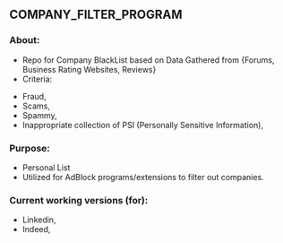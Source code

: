 ## COMPANY_FILTER_PROGRAM
### About:
- Repo for Company BlackList based on Data Gathered from {Forums, Business Rating Websites, Reviews}
- Criteria:
* Fraud,
* Scams,
* Spammy,
* Inappropriate collection of PSI (Personally Sensitive Information),

### Purpose:
- Personal List
- Utilized for AdBlock programs/extensions to filter out companies.

### Current working versions (for):
- Linkedin,
- Indeed,